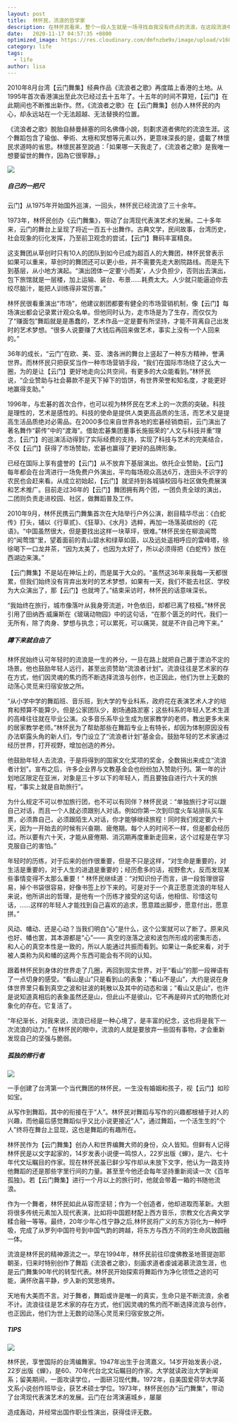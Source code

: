 ```yaml
---
layout: post
title:  林怀民，流浪的哲学家
description: 在林怀民看来，整个一段人生就是一场寻找自我没有终点的流浪，在这段流浪中，一切都有可能发生。他用舞蹈以有形悟无形，带着流浪的印证寻找着最终的归宿。探讨着人生的哲学启示。
date:   2020-11-17 04:57:35 +0800
optimized_image: https://res.cloudinary.com/dmfnzbe9x/image/upload/v1605594593/U136P4T8D2941160F107DT20110330153829_pxwuaa.jpg
category: life
tags:
  - life
author: lisa
---
```



2010年8月台湾【云门舞集】经典作品《流浪者之歌》再度踏上香港的土地。从1995年首次香港演出至此次已经过去十五年了。十五年的时间不算短，【云门】在此期间也不断推出新作。然，《流浪者之歌》在【云门舞集】创办人林怀民的内心，却永远站在一个无法超越、无法替换的位置。

《流浪者之歌》脫胎自赫曼赫塞的同名佛傳小說，刻劃求道者佛陀的流浪生涯。这个舞蹈包含了瑜伽、拳術、太極和冥想等元素以外，更意味深長的是，盛載了林懷民求道時的省思。林懷民甚至說過：「如果哪一天我走了，《流浪者之歌》是我唯一想要留世的舞作，因為它很寧靜。」

![](https://res.cloudinary.com/dmfnzbe9x/image/upload/v1605593587/p992862588_qrkmy4.webp)

##### 自己的一把尺


云门】从1975年开始国外巡演，一回头，林怀民已经流浪了三十余年。



1973年，林怀民创办《云门舞集》，带动了台湾现代表演艺术的发展。二十多年来，云门的舞台上呈现了将近一百五十出舞作。古典文学，民间故事，台湾历史，社会现象的衍化发挥，乃至前卫观念的尝试，【云门】舞码丰富精良。



这支舞团从草创时只有10人的团队到如今已成为超百人的大舞团，林怀民曾表示如果可以重来，草创时的舞团还可以更小些，并不需要先走大剧院路线。而是先下到基层，从小地方演起。“演出团体一定要‘小而美’，人少负担少，否则出去演出，包下旅馆就是一层楼，加上运输、装台、布景……耗费太大。人少就只能逼迫你去绞尽脑汁，能把人训练得非常厉害。”



林怀民很看重演出“市场”，他建议剧团都要有健全的市场营销机制，像【云门】每场演出都会记录累计观众名单。但他同时认为，走市场是为了生存，而仅仅为了“赚面包”舞蹈就是是愚蠢的，艺术作品一定是要有所坚持，才能不背离自己出发时的艺术梦想。“很多人说要赚了大钱后再回来做艺术，事实上没有一个人回来的。”



36年的成长，“云门”在欧、美、亚、澳各洲的舞台上竖起了一种东方精神，誉满世界。而林怀民只把获奖当作一种市场营销手段，“我们在国际市场绕了这么大一圈，为的是让【云门】更好地走向公共空间，有更多的大众能看到。”林怀民说，“企业赞助与社会募款不是天下掉下的馅饼，有世界荣誉和知名度，才能更好地赢得支助。”



1996年，与宏碁的首次合作，也可以视为林怀民在艺术上的一次质的突破。科技是理性的，艺术是感性的。科技的使命是提供人类更高品质的生活，而艺术又是提高生活品质绝对必需品。在2000多位来自世界各地的宏碁经销商前，云门演出了著名舞作“薪传”中的“渡海”。借助宏碁集团董事长施振荣的“人文与科技并重”理念，【云门】的巡演活动得到了实际经费的支持，实现了科技与艺术的完美结合，不仅【云门】获得了市场赞助，宏碁也赢得了更好的品牌形象。



已经在国际上享有盛誉的【云门】从不放弃下基层演出。依托企业赞助，【云门】每年都会在台湾进行一场免费户外演出，平均每场观众高达6万，连田头不识字的农民也会赶来看。从成立初始起，【云门】就坚持到各城镇校园与社区做免费展演和艺术推广。目前走过36年的【云门】舞团拥有两个团，一团负责全球的演出，二团则负责走进校园、社区，做舞蹈普及工作。



2010年9月，林怀民携云门舞集首次在大陆举行户外公演，剧目精华尽出：《白蛇传》打头，辅以《行草贰》、《狂草》、《水月》选粹，再加一场落英缤纷的《花语》。“中国虽然很大，但是要找出这样一块草坪，很难。”林怀民坐在柳浪闻莺的“闻莺馆”里，望着面前的青山碧水和绿草如茵，以及远处遥相呼应的雷峰塔，徐徐喝下一口龙井茶，“因为太美了，也因为太好了，所以必须得把《白蛇传》放在西湖边来演。”



【云门舞集】不是站在神坛上的，而是属于大众的。“虽然这36年来我每一天都很累，但我们始终没有背弃出发时的艺术梦想，如果有一天，我们不能去社区、学校为大众演出了，那【云门】也就垮了。”结束采访时，林怀民的话意味深长。



“我始终在旅行，城市像落叶从我身旁流逝，叶色依旧，却都已离了枝桠。”林怀民引用了田纳西·威廉斯在《玻璃动物园》中的这句话，“在那个匮乏的时代，我们一无所有，除了肉身、梦想与执念；可以累死，可以痛哭，就是不许自己垮下来。”


##### 蹲下来就自由了

林怀民始终认可年轻时的流浪是一生的养分，一旦在路上就把自己置于漂泊不定的场景。他也鼓励年轻人远行，甚至出资赞助“流浪者计划”。流浪往往是艺术家的存在方式，他们因灵魂的焦灼而不断选择流浪与创作，也正因此，他们为世上无数的动荡心灵觅来归宿安放之所。



“从小学中学的舞蹈班、音乐班，到大学的专业科系，政府花在表演艺术人才的培育和预算不能算少。但是公家团队少，剧场通路淤塞；这些科系的年轻人艺术生涯的高峰往往就在毕业公演。众多音乐系毕业生成为居家教学的老师，教出更多未来的居家教学老师。”林怀民为了帮助那些在舞蹈专业上有特长，却因为体制原因没有办法崭露头角的新人们，专门设立了“流浪者计划”基金会。鼓励年轻的艺术家通过经历世界，打开视野，增加创造的养分。



他鼓励年轻人去流浪，于是将得到的国家文化奖项的奖金，全数捐出来成立“流浪者计划”。宣布之后，许多企业界与文教基金会也纷纷加入赞助行列。第一年的计划地区限定在亚洲，对象是三十岁以下的年轻人，而且要独自进行六十天的旅程，“事实上就是自助旅行”。



为什么规定不可以参加旅行团，也不可以有同伴？林怀民说：“单独旅行才可以跟自己对话，而且一个人就必须跟别人对话。例如你第一次到印度火车站排队买车票，必须靠自己，必须跟陌生人对话，你才能够继续旅程！同时我们规定要六十天，因为一开始去的时候有兴奋期、疲倦期。每个人的时间不一样，但是都会经历过。所以要有六十天，才能从疲倦期、消沉期再度重新走回来，这个过程是在学习克服自己的害怕。”



年轻时的历练，对于后来的创作很重要，但是不只是这样，“对生命是重要的，对生活是重要的，对于人生的进退是重要的；经历愈多的话，视野愈大，反而发现某些事情变得不太那么重要！” 林怀民继续道：“对知识份子而言，讲一段哲理很容易，掉个书袋很容易，好像书签上抄下来的。可是对于一个真正愿意流浪的年轻人来说，他所讲出的哲理，是他有一个历练才接受的这句话，他相信、珍惜这句话，……这样的年轻人才能找到自己喜欢的追求，愿意踏出脚步，愿意付出，愿意拼。”



风动、幡动、还是心动？当我们明白“心”是什么，这个公案就可以了断了。原来风也好、幡也罢，其本源都是“心”—— 真空的涨落之波和波包所形成的密集形态，和人心的真空本性是一致的，所以人能通过共振而看到。如果让一条蛇来看，对于被人类称为风和幡的这两个东西可能会有不同的认知。



跟着林怀民到身体的世界走了几圈，再回到现实世界，对于“看山”的那一段禅语有了一点切身的感受。“看山是山”只是看到山的表象；“看山不是山”，大约是说在身体世界里只看到真空之波和驻波的耗散以及其中的动态和谐；“看山又是山”，也许是说知道真相后的表象虽然还是山，但此山不是彼山，它不再是碎片式的物质化对象化的存在。它复活了。



“年纪渐长，对我来说，流浪已经是一种心境了，是丰富的纪念，这也将是我下一次流浪的动力。” 在林怀民的眼中，流浪的人就是要放弃一些固有事物，才会重新发现自己的坚强与脆弱。

##### 孤独的修行者

![](https://res.cloudinary.com/dmfnzbe9x/image/upload/v1605593812/s3261807_jsfzzs.jpg)

一手创建了台湾第一个当代舞团的林怀民，一生没有婚姻和孩子，视【云门】如珍如宝。



从写作到舞蹈，其中的衔接在于“人”。林怀民对舞蹈与写作的兴趣都根植于对人的兴趣，而他最后感觉舞蹈似乎又比小说更接近“人”，通过舞蹈，一个活生生的“个人”终将在舞台上显现，这也是舞蹈的有趣所在。



林怀民作为【云门舞集】创办人和世界编舞大师的身份，众人皆知。但鲜有人记得林怀民是以文字起家的，14岁发表小说便一鸣惊人，22岁出版《蝉》，是六、七十年代文坛瞩目的作家。现在林怀民虽已鲜少写作却从未放下文字，他认为一路支持他舞蹈的还是那些字里行间的力量。甚至至今他还会每年坚持重新阅读一次《百年孤独》。若【云门舞集】进行一个月以上的旅行时，他就会带着一箱的书随他流浪。



作为一个舞者，林怀民如此从容而坚韧；作为一个创造者，他却进取而革新。大胆将很多传统元素加入现代表演，比如将中国题材配上西方音乐，宗教文化古典文学糅合融一等等。最终，20年少年心性宁静之后,林怀民将广义的东方羽化为一种呼吸，完成了从罗列中国符号到中国气韵的跨越，将东方与西方不同的生命风致圆融一体。



流浪是林怀民的精神源流之一。早在1994年，林怀民前往印度佛教圣地菩提迦耶朝圣，归来时特别创作了舞蹈《流浪者之歌》，刻画求道者虔诚渴慕流浪生涯，也是云门舞集90年代的转型代表。林怀民开始探索将舞蹈作为净化领悟之途的可能，满怀欣喜平静，步入新的冥思境界。



天地有大美而不言。对于舞者，舞蹈或许是唯一的真实，生命只是不断流浪，余者不计。流浪往往是艺术家的存在方式，他们因灵魂的焦灼而不断选择流浪与创作，也正因此，他们为世上无数的动荡心灵觅来归宿安放之所。


##### TIPS

![](https://res.cloudinary.com/dmfnzbe9x/image/upload/v1605593365/p856102487_ezsixe.webp)

林怀民，享誉国际的台湾编舞家。1947年出生于台湾嘉义。14岁开始发表小说，22岁出版《蝉》，是60、70年代台北文坛瞩目的作家。大学就读政治大学新闻系；留美期间，一面攻读学位，一面研习现代舞。1972年，自美国爱荷华大学英文系小说创作班毕业，获艺术硕士学位。1973年，林怀民创办“云门舞集”，带动了台湾现代表演艺术的发展。云门在台湾演遍城乡，屡屡

造成轰动，并经常出国作职业性演出，获得佳评无数。

